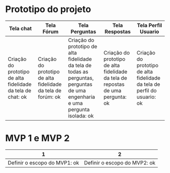 # Prototipo do projeto
Tela chat | Tela Fórum | Tela Perguntas | Tela Respostas | Tela Perfil Usuario 
----------| -----------|----------------|----------------|---------------------
Criação do prototipo de alta fidelidade da tela de chat: ok | Criação do prototipo de alta fidelidade da tela de forúm: ok | Criação do prototipo de alta fidelidade da tela de todas as perguntas, perguntas de uma engenharia e uma pergunta isolada: ok | Criação do prototipo de alta fidelidade da tela de repostas de uma pergunta: ok | Criação do prototipo de alta fidelidade da tela de perfil do usuario: ok

# MVP 1 e MVP 2 
1 | 2 
--|--
Definir o escopo do MVP1: ok | Definir o escopo do MVP2: ok

